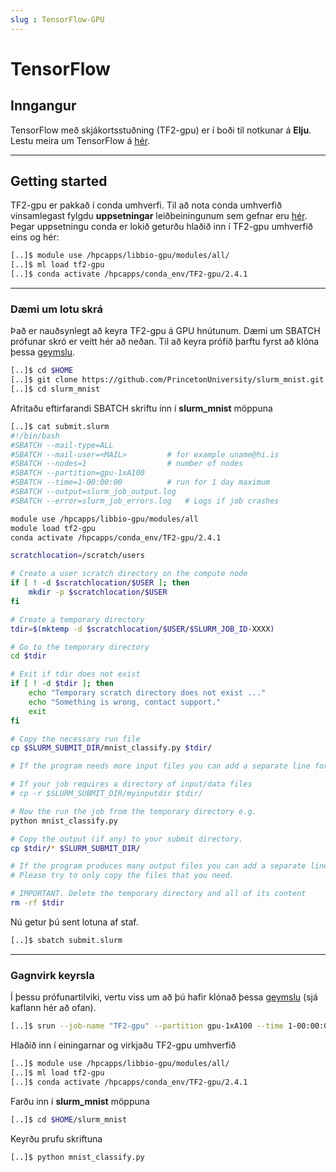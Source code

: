 ```yaml
---
slug : TensorFlow-GPU
---
```


# TensorFlow

## Inngangur 

TensorFlow með skjákortsstuðning (TF2-gpu) er í boði til notkunar á **Elju**. Lestu meira um TensorFlow á [hér](https://www.tensorflow.org/).

---

## Getting started

TF2-gpu er pakkað í conda umhverfi. Til að nota conda umhverfið vinsamlegast fylgdu **uppsetningar** leiðbeiningunum sem gefnar eru [hér](./03_rcondapython.md). Þegar uppsetningu conda er lokið geturðu hlaðið inn í TF2-gpu umhverfið eins og hér:


```bash
[..]$ module use /hpcapps/libbio-gpu/modules/all/
[..]$ ml load tf2-gpu
[..]$ conda activate /hpcapps/conda_env/TF2-gpu/2.4.1
```

---

### Dæmi um lotu skrá

Það er nauðsynlegt að keyra TF2-gpu á GPU hnútunum. Dæmi um SBATCH prófunar skró er veitt
hér að neðan. Til að keyra prófið þarftu fyrst að klóna þessa [geymslu](https://github.com/PrincetonUniversity/slurm_mnist).

```bash
[..]$ cd $HOME
[..]$ git clone https://github.com/PrincetonUniversity/slurm_mnist.git
[..]$ cd slurm_mnist
```

Afritaðu eftirfarandi SBATCH skriftu inn í **slurm_mnist** möppuna

```bash
[..]$ cat submit.slurm
#!/bin/bash
#SBATCH --mail-type=ALL
#SBATCH --mail-user=<MAIL>         # for example uname@hi.is
#SBATCH --nodes=1                  # number of nodes
#SBATCH --partition=gpu-1xA100
#SBATCH --time=1-00:00:00          # run for 1 day maximum
#SBATCH --output=slurm_job_output.log
#SBATCH --error=slurm_job_errors.log   # Logs if job crashes

module use /hpcapps/libbio-gpu/modules/all
module load tf2-gpu
conda activate /hpcapps/conda_env/TF2-gpu/2.4.1

scratchlocation=/scratch/users

# Create a user scratch directory on the compute node
if [ ! -d $scratchlocation/$USER ]; then
    mkdir -p $scratchlocation/$USER
fi

# Create a temporary directory
tdir=$(mktemp -d $scratchlocation/$USER/$SLURM_JOB_ID-XXXX)

# Go to the temporary directory
cd $tdir

# Exit if tdir does not exist
if [ ! -d $tdir ]; then
    echo "Temporary scratch directory does not exist ..."
    echo "Something is wrong, contact support."
    exit
fi

# Copy the necessary run file
cp $SLURM_SUBMIT_DIR/mnist_classify.py $tdir/

# If the program needs more input files you can add a separate line for each file.

# If your job requires a directory of input/data files
# cp -r $SLURM_SUBMIT_DIR/myinputdir $tdir/

# Now the run the job from the temporary directory e.g.
python mnist_classify.py

# Copy the output (if any) to your submit directory.
cp $tdir/* $SLURM_SUBMIT_DIR/

# If the program produces many output files you can add a separate line for each file.
# Please try to only copy the files that you need.

# IMPORTANT. Delete the temporary directory and all of its content
rm -rf $tdir
```
Nú getur þú sent lotuna af staf.

```bash
[..]$ sbatch submit.slurm
```

---

### Gagnvirk keyrsla

Í þessu prófunartilviki, vertu viss um að þú hafir klónað þessa [geymslu](https://github.com/PrincetonUniversity/slurm_mnist) (sjá kaflann hér að ofan).

```bash
[..]$ srun --job-name "TF2-gpu" --partition gpu-1xA100 --time 1-00:00:00 --pty bash
```
Hlaðið inn í einingarnar og virkjaðu TF2-gpu umhverfið

```bash
[..]$ module use /hpcapps/libbio-gpu/modules/all/
[..]$ ml load tf2-gpu
[..]$ conda activate /hpcapps/conda_env/TF2-gpu/2.4.1
```

Farðu inn í **slurm_mnist** möppuna

```bash 
[..]$ cd $HOME/slurm_mnist
```
Keyrðu prufu skriftuna

```bash
[..]$ python mnist_classify.py
```
